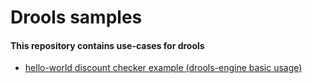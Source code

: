 # Drools samples

#### This repository contains use-cases for drools
* [hello-world discount checker example (drools-engine basic usage)](hello-world/README.md)